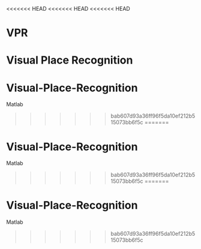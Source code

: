 <<<<<<< HEAD
<<<<<<< HEAD
<<<<<<< HEAD
# VPR
Visual Place Recognition
=======
# Visual-Place-Recognition
Matlab
>>>>>>> bab607d93a36ff96f5da10ef212b515073bb6f5c
=======
# Visual-Place-Recognition
Matlab
>>>>>>> bab607d93a36ff96f5da10ef212b515073bb6f5c
=======
# Visual-Place-Recognition
Matlab
>>>>>>> bab607d93a36ff96f5da10ef212b515073bb6f5c

